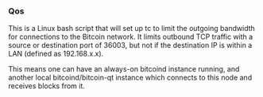 ### Qos ###

This is a Linux bash script that will set up tc to limit the outgoing bandwidth for connections to the Bitcoin network. It limits outbound TCP traffic with a source or destination port of 36003, but not if the destination IP is within a LAN (defined as 192.168.x.x).

This means one can have an always-on bitcoind instance running, and another local bitcoind/bitcoin-qt instance which connects to this node and receives blocks from it.
